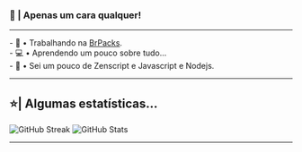 ### 👋 | Apenas um cara qualquer!
---

<p align="left"> 
  - 🦺 • Trabalhando na <a href="https://www.brpacks.com">BrPacks</a>.<br>
  - 💻 • Aprendendo um pouco sobre tudo...<br>
  - 🔑 • Sei um pouco de Zenscript e Javascript e Nodejs.
</p>

---

## ⭐| Algumas estatísticas...
![GitHub Streak](http://github-readme-streak-stats.herokuapp.com?user=MarceloGames000&theme=dracula&hide_border=true&ring=0E0DDD&sideLabels=11DDB5&background=417DBBDC&stroke=1700DD&fire=DD8C21&dates=91A8DD&currStreakLabel=40DDC5&currStreakNum=38C1FF&sideNums=6CDD9E) ![GitHub Stats](https://github-readme-stats.vercel.app/api?username=marcelogames000&show_icons=true&theme=dracula&line_height=27)

---
